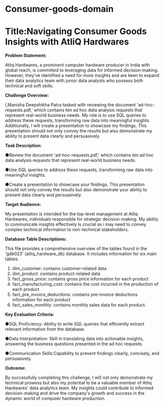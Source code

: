 # Consumer-goods-domain
# Title:Navigating Consumer Goods Insights with AtliQ Hardwares


**Problem Statement:**

Atliq Hardwares, a prominent computer hardware producer in India with global reach, is committed to leveraging data for informed decision-making. However, they've identified a need for more insights and are keen to expand their data analytics team with junior data analysts who possess both technical and soft skills.

**Challenge Overview:**

I,Manisha Deepshikha Patra tasked with reviewing the document 'ad-hoc-requests.pdf,' which contains ten ad hoc data analysis requests that represent real-world business needs. My role is to use SQL queries to address these requests, transforming raw data into meaningful insights. Additionally, I will create a presentation to showcase my  findings. This presentation should not only convey the results but also demonstrate my ability to present data clearly and persuasively.

**Task Description:**

●Review the document 'ad-hoc-requests.pdf,' which contains ten ad hoc data analysis requests that represent real-world business needs.

●Use SQL queries to address these requests, transforming raw data into meaningful insights.

●Create a presentation to showcase your findings. This presentation should not only convey the results but also demonstrate your ability to present data clearly and persuasively.

**Target Audience:**

My presentation is intended for the top-level management at Atliq Hardwares, individuals responsible for strategic decision-making. My ability to communicate insights effectively is crucial as i may need to convey complex technical information to non-technical stakeholders.

**Database Table Descriptions:**

This file provides a comprehensive overview of the tables found in the 'gdb023' (atliq_hardware_db) database. It includes information for six main tables:

1. dim_customer: contains customer-related data
2. dim_product: contains product-related data
3. fact_gross_price: contains gross price information for each product
4. fact_manufacturing_cost: contains the cost incurred in the production of each product
5. fact_pre_invoice_deductions: contains pre-invoice deductions information for each product
6. fact_sales_monthly: contains monthly sales data for each product.


**Key Evaluation Criteria:**

●SQL Proficiency: Ability to write SQL queries that efficiently extract relevant information from the database.

●Data Interpretation: Skill in translating data into actionable insights, answering the business questions presented in the ad hoc requests.

●Communication Skills:Capability to present findings clearly, concisely, and persuasively.

**Outcome:**

By successfully completing this challenge, I will not only demonstrate my technical prowess but also my potential to be a valuable member of Atliq Hardwares' data analytics team. My insights could contribute to informed decision-making and drive the company's growth and success in the dynamic world of computer hardware production.


